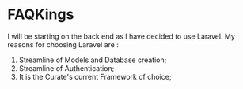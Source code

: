 # FAQKings

I will be starting on the back end as I have decided to use Laravel.
My reasons for choosing Laravel are :

1. Streamline of Models and Database creation;
2. Streamline of Authentication;
3. It is the Curate's current Framework of choice;
 